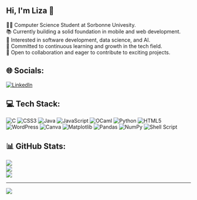 ## Hi, I'm Liza 👋
👨‍💻 Computer Science Student at Sorbonne Univesity.<br>
📚 Currently building a solid foundation in mobile and web development.<br>
💼 Interested in software development, data science, and AI.<br>
🌟 Committed to continuous learning and growth in the tech field.<br>
🎯 Open to collaboration and eager to contribute to exciting projects.<br>




## 🌐 Socials:
[![LinkedIn](https://img.shields.io/badge/LinkedIn-%230077B5.svg?logo=linkedin&logoColor=white)](https://linkedin.com/in/https://www.linkedin.com/in/liza-boukrif-57212024a/) 

## 💻 Tech Stack:
![C](https://img.shields.io/badge/c-%2300599C.svg?style=for-the-badge&logo=c&logoColor=white) ![CSS3](https://img.shields.io/badge/css3-%231572B6.svg?style=for-the-badge&logo=css3&logoColor=white) ![Java](https://img.shields.io/badge/java-%23ED8B00.svg?style=for-the-badge&logo=openjdk&logoColor=white) ![JavaScript](https://img.shields.io/badge/javascript-%23323330.svg?style=for-the-badge&logo=javascript&logoColor=%23F7DF1E) ![OCaml](https://img.shields.io/badge/OCaml-%23E98407.svg?style=for-the-badge&logo=ocaml&logoColor=white) ![Python](https://img.shields.io/badge/python-3670A0?style=for-the-badge&logo=python&logoColor=ffdd54) ![HTML5](https://img.shields.io/badge/html5-%23E34F26.svg?style=for-the-badge&logo=html5&logoColor=white) ![WordPress](https://img.shields.io/badge/WordPress-%23117AC9.svg?style=for-the-badge&logo=WordPress&logoColor=white) ![Canva](https://img.shields.io/badge/Canva-%2300C4CC.svg?style=for-the-badge&logo=Canva&logoColor=white) ![Matplotlib](https://img.shields.io/badge/Matplotlib-%23ffffff.svg?style=for-the-badge&logo=Matplotlib&logoColor=black) ![Pandas](https://img.shields.io/badge/pandas-%23150458.svg?style=for-the-badge&logo=pandas&logoColor=white) ![NumPy](https://img.shields.io/badge/numpy-%23013243.svg?style=for-the-badge&logo=numpy&logoColor=white) ![Shell Script](https://img.shields.io/badge/shell_script-%23121011.svg?style=for-the-badge&logo=gnu-bash&logoColor=white)
## 📊 GitHub Stats:
![](https://github-readme-stats.vercel.app/api?username=lizaboukrif&theme=radical&hide_border=false&include_all_commits=false&count_private=false)<br/>
![](https://github-readme-streak-stats.herokuapp.com/?user=lizaboukrif&theme=radical&hide_border=false)<br/>
![](https://github-readme-stats.vercel.app/api/top-langs/?username=lizaboukrif&theme=radical&hide_border=false&include_all_commits=false&count_private=false&layout=compact)

---
[![](https://visitcount.itsvg.in/api?id=lizaboukrif&icon=0&color=0)](https://visitcount.itsvg.in)

<!-- Proudly created with GPRM ( https://gprm.itsvg.in ) -->
